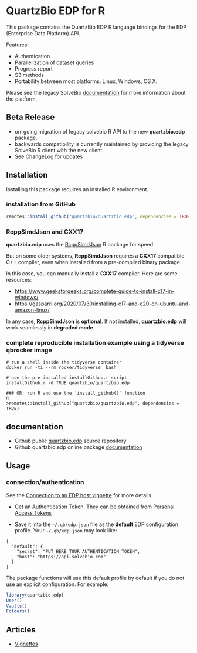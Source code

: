 QuartzBio EDP for R
=========================

This package contains the QuartzBio EDP R language bindings for the EDP (Enterprise Data Platform) API.

Features:

* Authentication
* Parallelization of dataset queries
* Progress report
* S3 methods
* Portability between most platforms: Linux, Windows, OS X.

Please see the legacy SolveBio [documentation](https://docs.solvebio.com) for more
information about the platform.

## Beta Release

* on-going migration of legacy solvebio R API to the new **quartzbio.edp** package.
* backwards compatibility is currently maintained by providing the legacy SolveBio R client with the
  new client.
* See [ChangeLog](https://quartzbio.github.io/quartzbio.edp/news/index.html) for updates


## Installation

Installing this package requires an installed R environment.

### installation from GitHub

```R
remotes::install_github("quartzbio/quartzbio.edp", dependencies = TRUE, ref = "main")
```

### RcppSimdJson and CXX17

**quartzbio.edp** uses the [RcppSimdJson](https://cran.r-project.org/package=RcppSimdJson) R package for speed.


But on some older systems, **RcppSimdJson** requires a **CXX17** compatible C++ compiler, even when installed from a pre-compiled binary package..

In this case, you can manually install a **CXX17** compiler. Here are some resources:
- https://www.geeksforgeeks.org/complete-guide-to-install-c17-in-windows/
- https://gasparri.org/2020/07/30/installing-c17-and-c20-on-ubuntu-and-amazon-linux/


In any case, **RcppSimdJson** is **optional**. If not installed, **quartzbio.edp** will work seamlessly in **degraded mode**.


### complete reproducible installation example using a tidyverse qbrocker image

```
# run a shell inside the tidyverse container
docker run -ti --rm rocker/tidyverse  bash

# use the pre-installed installGithub.r script
installGithub.r -d TRUE quartzbio/quartzbio.edp

### OR: run R and use the `install_github()` function
R
>remotes::install_github("quartzbio/quartzbio.edp", dependencies = TRUE)
```

## documentation

* Github public [quartzbio.edp](https://github.com/quartzbio/quartzbio.edp) source repository
* Github quartzbio.edp online package [documentation](https://quartzbio.github.io/quartzbio.edp/)


## Usage

### connection/authentication

See the [Connection to an EDP host vignette](https://quartzbio.github.io/quartzbio.edp/articles/connection.html) for more details.

- Get an Authentication Token. They can be obtained from [Personal Access Tokens](https://docs.solvebio.com/#authentication)


* Save it into the `~/.qb/edp.json` file as the **default** EDP configuration profile.
Your `~/.qb/edp.json` may look like:
```
{
  "default": {
    "secret": "PUT_HERE_TOUR_AUTHENTICATION_TOKEN",
    "host": "https://api.solvebio.com"
  }
}
```

The package functions will use this default profile by default if you do not use an explicit configuration.
For example:

```R
library(quartzbio.edp)
User()
Vaults()
Folders()
```


## Articles

* [Vignettes](https://quartzbio.github.io/quartzbio.edp/articles/)
